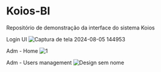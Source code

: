 # Koios-BI
Repositório de demonstração da interface do sistema Koios

Login UI
![Captura de tela 2024-08-05 144953](https://github.com/user-attachments/assets/b4b0ca41-832c-4a4c-9263-64613874008e)

Adm - Home 
![1](https://github.com/user-attachments/assets/3f5d51f3-bd87-4afb-a7f7-5fed76008803)

Adm - Users management
![Design sem nome](https://github.com/user-attachments/assets/b623bafb-0446-46d6-8117-fa1ea0e8f7c9)

